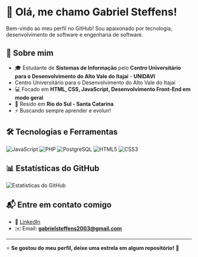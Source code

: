 # 👋 Olá, me chamo Gabriel Steffens!

Bem-vindo ao meu perfil no GitHub! Sou apaixonado por tecnologia, desenvolvimento de software e engenharia de software. 

## 🚀 Sobre mim
- 🎓 Estudante de **Sistemas de Informação** pelo **Centro Universitário para o Desenvolvimento do Alto Vale do Itajaí** - **UNIDAVI**
- Centro Universitário para o Desenvolvimento do Alto Vale do Itajaí
- 💻 Focado em **HTML, CSS, JavaScript, Desenvolvimento Front-End em modo geral**
- 📍 Resido em **Rio do Sul - Santa Catarina**
- ⚡ Buscando sempre aprender e evoluir!

## 🛠 Tecnologias e Ferramentas

![JavaScript](https://img.shields.io/badge/-JavaScript-F7DF1E?style=flat&logo=javascript&logoColor=black) 
![PHP](https://img.shields.io/badge/-PHP-777BB4?style=flat&logo=php&logoColor=white) 
![PostgreSQL](https://img.shields.io/badge/-PostgreSQL-316192?style=flat&logo=postgresql&logoColor=white) 
![HTML5](https://img.shields.io/badge/-HTML5-E34F26?style=flat&logo=html5&logoColor=white) 
![CSS3](https://img.shields.io/badge/-CSS3-1572B6?style=flat&logo=css3&logoColor=white)

## 📊 Estatísticas do GitHub
![Estatísticas do GitHub](https://github-readme-stats.vercel.app/api?username=gabste8831&show_icons=true&theme=dracula)

## 📬 Entre em contato comigo
- 💼 [LinkedIn](https://www.linkedin.com/in/gabriel-steffens-619657287/)
- ✉️ Email: **gabrielsteffens2003@gmail.com**

---
⭐️ **Se gostou do meu perfil, deixe uma estrela em algum repositório!** 🚀

